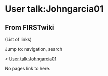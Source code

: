 # User talk:Johngarcia01

## From FIRSTwiki

(List of links)

Jump to: navigation, search

< [User talk:Johngarcia01](/index.php?title=User_talk:Johngarcia01&redirect=no "User
talk:Johngarcia01")

No pages link to here.
